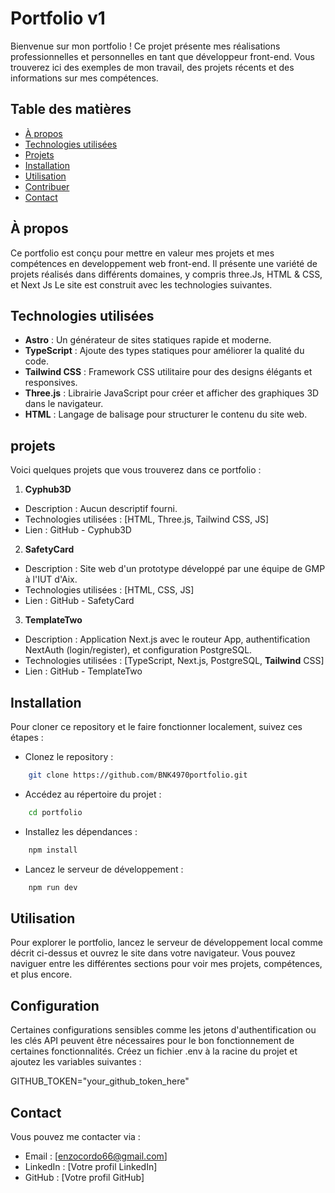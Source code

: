 
# Portfolio v1

Bienvenue sur mon portfolio ! Ce projet présente mes réalisations professionnelles et personnelles en tant que développeur front-end. Vous trouverez ici des exemples de mon travail, des projets récents et des informations sur mes compétences.
## Table des matières

 - [À propos](https://awesomeopensource.com/project/elangosundar/awesome-README-templates)
 - [Technologies utilisées](https://github.com/matiassingers/awesome-readme)
 - [Projets](https://bulldogjob.com/news/449-how-to-write-a-good-readme-for-your-github-project)
 - [Installation]()
 - [Utilisation]()
 - [Contribuer]()
 - [Contact]()
 


## À propos

Ce portfolio est conçu pour mettre en valeur mes projets et mes compétences en developpement web front-end. Il présente une variété de projets réalisés dans différents domaines, y compris three.Js, HTML & CSS, et Next Js Le site est construit avec les technologies suivantes.
## Technologies utilisées

- **Astro** : Un générateur de sites statiques rapide et moderne.
- **TypeScript** : Ajoute des types statiques pour améliorer la qualité du code.
- **Tailwind CSS** : Framework CSS utilitaire pour des designs élégants et responsives.
- **Three.js** : Librairie JavaScript pour créer et afficher des graphiques 3D dans le navigateur.
- **HTML** : Langage de balisage pour structurer le contenu du site web.

## projets
Voici quelques projets que vous trouverez dans ce portfolio :

1. **Cyphub3D**
- Description : Aucun descriptif fourni.
- Technologies utilisées : [HTML, Three.js, Tailwind CSS, JS]
- Lien : GitHub - Cyphub3D

2. **SafetyCard**
- Description : Site web d'un prototype développé par une équipe de GMP à l'IUT d'Aix.
- Technologies utilisées : [HTML, CSS, JS]
- Lien : GitHub - SafetyCard

3. **TemplateTwo**
- Description : Application Next.js avec le routeur App, authentification NextAuth (login/register), et configuration PostgreSQL.
- Technologies utilisées : [TypeScript, Next.js, PostgreSQL, **Tailwind** CSS]
- Lien : GitHub - TemplateTwo
## Installation

Pour cloner ce repository et le faire fonctionner localement, suivez ces étapes :

- Clonez le repository :
```bash
    git clone https://github.com/BNK4970portfolio.git
```

- Accédez au répertoire du projet :

```bash
    cd portfolio
```

- Installez les dépendances :

```bash
    npm install
```

- Lancez le serveur de développement :

```bash
    npm run dev
```


## Utilisation

Pour explorer le portfolio, lancez le serveur de développement local comme décrit ci-dessus et ouvrez le site dans votre navigateur. Vous pouvez naviguer entre les différentes sections pour voir mes projets, compétences, et plus encore.


## Configuration

Certaines configurations sensibles comme les jetons d'authentification ou les clés API peuvent être nécessaires pour le bon fonctionnement de certaines fonctionnalités. Créez un fichier .env à la racine du projet et ajoutez les variables suivantes :

GITHUB_TOKEN="your_github_token_here"


## Contact
Vous pouvez me contacter via :
- Email : [enzocordo66@gmail.com]
- LinkedIn : [Votre profil LinkedIn]
- GitHub : [Votre profil GitHub]

